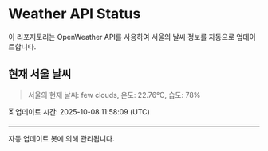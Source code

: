 
# Weather API Status

이 리포지토리는 OpenWeather API를 사용하여 서울의 날씨 정보를 자동으로 업데이트합니다.

## 현재 서울 날씨
> 서울의 현재 날씨: few clouds, 온도: 22.76°C, 습도: 78%

⏳ 업데이트 시간: 2025-10-08 11:58:09 (UTC)

---
자동 업데이트 봇에 의해 관리됩니다.
